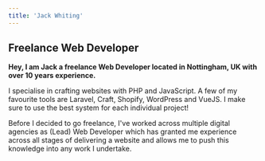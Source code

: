 ```yaml
---
title: 'Jack Whiting'
---
```

## Freelance Web Developer

**Hey, I am Jack a freelance Web Developer located in Nottingham, UK with over 10 years experience.**

I specialise in crafting websites with PHP and JavaScript. A few of my favourite tools are Laravel, Craft, Shopify, WordPress and VueJS. I make sure to use the best system for each individual project!

Before I decided to go freelance, I've worked across multiple digital agencies as (Lead) Web Developer which has granted me experience across all stages of delivering a website and allows me to push this knowledge into any work I undertake.
